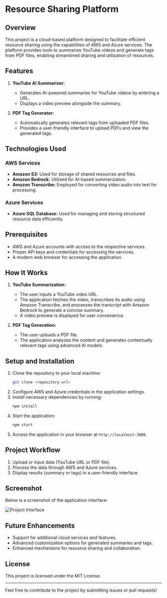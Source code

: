 
# Resource Sharing Platform

## Overview
This project is a cloud-based platform designed to facilitate efficient resource sharing using the capabilities of AWS and Azure services. The platform provides tools to summarize YouTube videos and generate tags from PDF files, enabling streamlined sharing and utilization of resources.

## Features
1. **YouTube AI Summarizer:**
   - Generates AI-powered summaries for YouTube videos by entering a URL.
   - Displays a video preview alongside the summary.

2. **PDF Tag Generator:**
   - Automatically generates relevant tags from uploaded PDF files.
   - Provides a user-friendly interface to upload PDFs and view the generated tags.

## Technologies Used
### AWS Services
- **Amazon S3:** Used for storage of shared resources and files.
- **Amazon Bedrock:** Utilized for AI-based summarization.
- **Amazon Transcribe:** Employed for converting video audio into text for processing.

### Azure Services
- **Azure SQL Database:** Used for managing and storing structured resource data efficiently.

## Prerequisites
- AWS and Azure accounts with access to the respective services.
- Proper API keys and credentials for accessing the services.
- A modern web browser for accessing the application.

## How It Works
1. **YouTube Summarization:**
   - The user inputs a YouTube video URL.
   - The application fetches the video, transcribes its audio using Amazon Transcribe, and processes the transcript with Amazon Bedrock to generate a concise summary.
   - A video preview is displayed for user convenience.

2. **PDF Tag Generation:**
   - The user uploads a PDF file.
   - The application analyzes the content and generates contextually relevant tags using advanced AI models.

## Setup and Installation
1. Clone the repository to your local machine:
   ```bash
   git clone <repository-url>
   ```
2. Configure AWS and Azure credentials in the application settings.
3. Install necessary dependencies by running:
   ```bash
   npm install
   ```
4. Start the application:
   ```bash
   npm start
   ```
5. Access the application in your browser at `http://localhost:3000`.

## Project Workflow
1. Upload or input data (YouTube URL or PDF file).
2. Process the data through AWS and Azure services.
3. Display results (summary or tags) in a user-friendly interface.

## Screenshot
Below is a screenshot of the application interface:

![Project Interface](![image](https://github.com/user-attachments/assets/00fe5a39-c6ec-4431-9b7f-5ebc034e2158)
)
## Future Enhancements
- Support for additional cloud services and features.
- Advanced customization options for generated summaries and tags.
- Enhanced mechanisms for resource sharing and collaboration.

## License
This project is licensed under the MIT License.

---
Feel free to contribute to the project by submitting issues or pull requests!
